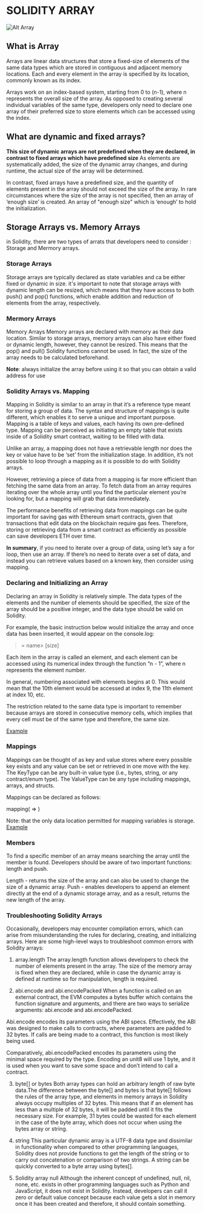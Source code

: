 # SOLIDITY ARRAY
![Alt Array](https://media.tenor.com/images/e22e34423109766b7a4f7f8629d07b1c/tenor.gif)
## What is Array
Arrays are linear data structures that store a fixed-size of elements of the same data types which are stored in contiguous and adjacent memory locations. Each and every element in the array is specified by its location, commonly known as its index.

Arrays work on an index-based system, starting from 0 to (n-1), where n represents the overall size of the array. As opposed to creating several individual variables of the same type, developers only need to declare one array of their preferred size to store elements which can be accessed using the index.

## What are dynamic and fixed arrays?
**This size of dynamic arrays are not predefined when they are declared, in contrast to fixed arrays which have predefined size**
As elements are systematically added, the size of the dynamic array changes, and during runtime, the actual size of the array will be determined.

In contrast, fixed arrays have a predefined size, and the quantity of elements present in the array should not exceed the size of the array. In rare circumstances where the size of the array is not specified, then an array of ‘enough size’ is created. An array of "enough size" which is ‘enough’ to hold the initialization.

## Storage Arrays vs. Memory Arrays
in Solidity, there are two types of arrats that developers need to consider : Storage and Mermory arrays.

### Storage Arrays
Storage arrays are typically declared as state variables and ca be either fixed or dynamic in size. it's important to note that storage arrays with dynamic length can be resized, which means that they have access to both push() and pop() functions, which enable addition and reduction of elements from the array, respectively.

### Mermory Arrays
Memory Arrays
Memory arrays are declared with memory as their data location. Similar to storage arrays, memory arrays can also have either fixed or dynamic length, however, they cannot be resized. This means that the pop() and pull() Solidity functions cannot be used. In fact, the size of the array needs to be calculated beforehand.

**Note**: always initialize the array before using it so that you can obtain a valid address for use

### Solidity Arrays vs. Mapping 
Mapping in Solidity is similar to an array in that it’s a reference type meant for storing a group of data. The syntax and structure of mappings is quite different, which enables it to serve a unique and important purpose. Mapping is a table of keys and values, each having its own pre-defined type. Mapping can be perceived as initiating an empty table that exists inside of a Solidity smart contract, waiting to be filled with data. 

Unlike an array, a mapping does not have a retrievable length nor does the key or value have to be ‘set’ from the initialization stage. In addition, it’s not possible to loop through a mapping as it is possible to do with Solidity arrays.

However, retrieving a piece of data from a mapping is far more efficient than fetching the same data from an array. To fetch data from an array requires iterating over the whole array until you find the particular element you’re looking for, but a mapping will grab that data immediately.

The performance benefits of retrieving data from mappings can be quite important for saving gas with Ethereum smart contracts, given that transactions that edit data on the blockchain require gas fees. Therefore, storing or retrieving data from a smart contract as efficiently as possible can save developers ETH over time. 

**In summary**, if you need to iterate over a group of data, using let’s say a for loop, then use an array. If there’s no need to iterate over a set of data, and instead you can retrieve values based on a known key, then consider using mapping.    

### Declaring and Initializing an Array 

Declaring an array in Solidity is relatively simple. The data types of the elements and the number of elements should be specified, the size of the array should be a positive integer, and the data type should be valid on Solidity.

For example, the basic instruction below would initialize the array and once data has been inserted, it would appear on the console.log: 

><initialization> = <insert data type> <insert array >name> [size]

Each item in the array is called an element, and each element can be accessed using its numerical index through the function “n - 1”, where n represents the element number.

In general, numbering associated with elements begins at 0. This would mean that the 10th element would be accessed at index 9, the 11th element at index 10, etc.

The restriction related to the same data type is important to remember because arrays are stored in consecutive memory cells, which implies that every cell must be of the same type and therefore, the same size. 

[Example](https://github.com/BernardOnuh/100DaysOfSolidity/blob/main/6.Array/array.sol)

### Mappings
Mappings can be thought of as key and value stores where every possible key exists and any value can be set or retrieved in one move with the key. The KeyType can be any built-in value type (i.e., bytes, string, or any contract/enum type). The ValueType can be any type including mappings, arrays, and structs.

Mappings can be declared as follows: 

mapping(<insert KeyType> ⇒ <insert ValueType>) <insert VariableName>

Note: that the only data location permitted for mapping variables is storage.
[Example](https://github.com/BernardOnuh/100DaysOfSolidity/blob/main/5.Mapping/mapping.sol)

### Members
To find a specific member of an array means searching the array until the member is found. Developers should be aware of two important functions: length and push.

‍Length - returns the size of the array and can also be used to change the size of a dynamic array.
‍Push - enables developers to append an element directly at the end of a dynamic storage array, and as a result, returns the new length of the array. 

### Troubleshooting Solidity Arrays

Occasionally, developers may encounter compilation errors, which can arise from misunderstanding the rules for declaring, creating, and initializing arrays. Here are some high-level ways to troubleshoot common errors with Solidity arrays: 

1. array.length
The array.length function allows developers to check the number of elements present in the array. The size of the memory array is fixed when they are declared, while in case the dynamic array is defined at runtime so for manipulation, length is required. 

2. abi.encode and abi.encodePacked
When a function is called on an external contract, the EVM computes a bytes buffer which contains the function signature and arguments, and there are two ways to serialize arguments: abi.encode and abi.encodePacked.

Abi.encode encodes its parameters using the ABI specs. Effectively, the ABI was designed to make calls to contracts, where parameters are padded to 32 bytes. If calls are being made to a contract, this function is most likely being used.

Comparatively, abi.encodePacked encodes its parameters using the minimal space required by the type. Encoding an unit8 will use 1 byte, and it is used when you want to save some space and don’t intend to call a contract. 

3. byte[] or bytes
‍Both array types can hold an arbitrary length of raw byte data.The difference between the byte[] and bytes is that byte[] follows the rules of the array type, and elements in memory arrays in Solidity always occupy multiples of 32 bytes. This means that if an element has less than a multiple of 32 bytes, it will be padded until it fits the necessary size. For example, 31 bytes could be wasted for each element in the case of the byte array, which does not occur when using the bytes array or string. 

4. string
‍This particular dynamic array is a UTF-8 data type and dissimilar in functionality when compared to other programming languages, Solidity does not provide functions to get the length of the string or to carry out concatenation or comparison of two strings. A string can be quickly converted to a byte array using bytes[<insert string>].

5. Solidity array null
‍Although the inherent concept of undefined, null, nil, none, etc. exists in other programming languages such as Python and JavaScript, it does not exist in Solidity. Instead, developers can call it zero or default value concept because each value gets a slot in memory once it has been created and therefore, it should contain something. 